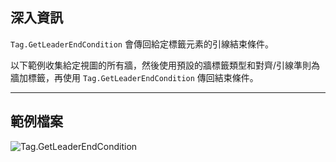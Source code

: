 ## 深入資訊
`Tag.GetLeaderEndCondition` 會傳回給定標籤元素的引線結束條件。

以下範例收集給定視圖的所有牆，然後使用預設的牆標籤類型和對齊/引線準則為牆加標籤，再使用 `Tag.GetLeaderEndCondition` 傳回結束條件。
___
## 範例檔案

![Tag.GetLeaderEndCondition](./Revit.Elements.Tag.GetLeaderEndCondition_img.jpg)
